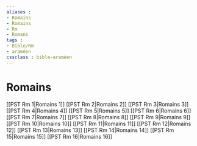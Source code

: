 ```yaml
---
aliases : 
- Romains
- Romains
- Rm
- Romans
tags : 
- Bible/Rm
- araméen
cssclass : bible-araméen
---
```


# Romains

[[PST Rm 1|Romains 1]]
[[PST Rm 2|Romains 2]]
[[PST Rm 3|Romains 3]]
[[PST Rm 4|Romains 4]]
[[PST Rm 5|Romains 5]]
[[PST Rm 6|Romains 6]]
[[PST Rm 7|Romains 7]]
[[PST Rm 8|Romains 8]]
[[PST Rm 9|Romains 9]]
[[PST Rm 10|Romains 10]]
[[PST Rm 11|Romains 11]]
[[PST Rm 12|Romains 12]]
[[PST Rm 13|Romains 13]]
[[PST Rm 14|Romains 14]]
[[PST Rm 15|Romains 15]]
[[PST Rm 16|Romains 16]]
